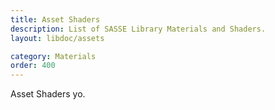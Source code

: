 ```yaml
---
title: Asset Shaders
description: List of SASSE Library Materials and Shaders.
layout: libdoc/assets

category: Materials
order: 400
---
```


Asset Shaders yo.
